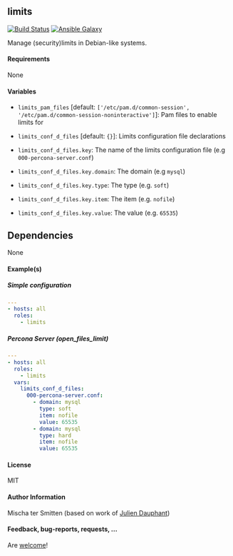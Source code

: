 ## limits

[![Build Status](https://travis-ci.org/Oefenweb/ansible-limits.svg?branch=master)](https://travis-ci.org/Oefenweb/ansible-limits)
[![Ansible Galaxy](http://img.shields.io/badge/ansible--galaxy-limits-blue.svg)](https://galaxy.ansible.com/Oefenweb/limits)

Manage (security)limits in Debian-like systems.

#### Requirements

None

#### Variables

* `limits_pam_files` [default: `['/etc/pam.d/common-session', '/etc/pam.d/common-session-noninteractive']`]: Pam files to enable limits for

* `limits_conf_d_files` [default: `{}`]: Limits configuration file declarations
* `limits_conf_d_files.key`: The name of the limits configuration file (e.g `000-percona-server.conf`)
* `limits_conf_d_files.key.domain`: The domain (e.g `mysql`)
* `limits_conf_d_files.key.type`: The type (e.g. `soft`)
* `limits_conf_d_files.key.item`: The item (e.g. `nofile`)
* `limits_conf_d_files.key.value`: The value (e.g. `65535`)

## Dependencies

None

#### Example(s)

##### Simple configuration

```yaml
---
- hosts: all
  roles:
    - limits
```

##### Percona Server (open_files_limit)

```yaml
---
- hosts: all
  roles:
    - limits
  vars:
    limits_conf_d_files:
      000-percona-server.conf:
        - domain: mysql
          type: soft
          item: nofile
          value: 65535
        - domain: mysql
          type: hard
          item: nofile
          value: 65535
```

#### License

MIT

#### Author Information

Mischa ter Smitten (based on work of [Julien Dauphant](https://github.com/jdauphant))

#### Feedback, bug-reports, requests, ...

Are [welcome](https://github.com/Oefenweb/ansible-limits/issues)!
